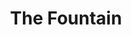 ---
layout: comic
title: The Fountain
alt: It&#039;s actually pretty obvious isn&#039;t it?
image: fountain.png
comment: [{'date': '10th May 2019, 12:30 PM', 'username': 'bria', 'comment': 'Apparently I can&#039;t even keep up with making a comic every 10 days, when unemployed, but luckily I found this old poorly drawn comic.'}]
---